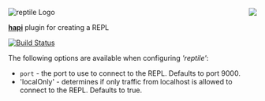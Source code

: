 <a href="https://github.com/spumko"><img src="https://raw.github.com/spumko/spumko/master/images/from.png" align="right" /></a>
![reptile Logo](https://raw.github.com/spumko/reptile/master/images/reptile.png)

[**hapi**](https://github.com/spumko/hapi) plugin for creating a REPL

[![Build Status](https://secure.travis-ci.org/spumko/reptile.png)](http://travis-ci.org/spumko/reptile)


The following options are available when configuring _'reptile'_:

- `port` - the port to use to connect to the REPL.  Defaults to port 9000.
- 'localOnly' - determines if only traffic from localhost is allowed to connect to the REPL.  Defaults to true.